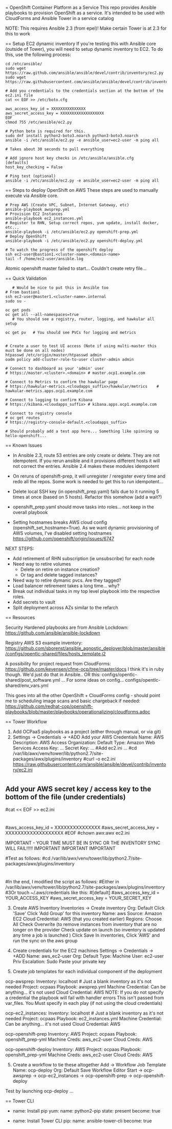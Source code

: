 = OpenShift Container Platform as a Service
This repo provides Ansible playbooks to provision OpenShift as a service.  It's intended to be used with CloudForms and Ansible Tower in a service catalog 

NOTE: This requires Ansible 2.3 (from epel)!  Make certain Tower is at 2.3 for this to work

== Setup EC2 dynamic inventory
If you're testing this with Ansible core (outside of Tower), you will need to setup dynamic inventory to EC2.  To do this, use the following process: 

```
cd /etc/ansible/
sudo wget https://raw.github.com/ansible/ansible/devel/contrib/inventory/ec2.py
sudo wget https://raw.githubusercontent.com/ansible/ansible/devel/contrib/inventory/ec2.ini

# Add you credentials to the credentials section at the bottom of the ec2.ini file
cat << EOF >> /etc/boto.cfg

aws_access_key_id = XXXXXXXXXXXXXXX
aws_secret_access_key = XXXXXXXXXXXXXXXXXXX
EOF
chmod 755 /etc/ansible/ec2.py

# Python boto is required for this.  
sudo dnf install python2-boto3.noarch python3-boto3.noarch
ansible -i /etc/ansible/ec2.py -e ansible_user=ec2-user -m ping all

# Takes about 30 seconds to pull everything

# Add ignore host key checks in /etc/ansible/ansible.cfg
[defaults]
host_key_checking = False

# Ping test (optional)
ansible -i /etc/ansible/ec2.py -e ansible_user=ec2-user -m ping all
```

== Steps to deploy OpenShift on AWS 
These steps are used to manually execute via Ansible core.  

```
# Prep AWS (Create VPC, Subnet, Internet Gateway, etc)
ansible-playbook awsprep.yml
# Provision EC2 Instances 
ansible-playbook ec2_instances.yml
# Register to RHN, Setup correct repos, yum update, install docker, etc...
ansible-playbook -i /etc/ansible/ec2.py openshift-prep.yml
# Deploy OpenShift
ansible-playbook -i /etc/ansible/ec2.py openshift-deploy.yml

# To watch the progress of the openshift deploy
ssh ec2-user@bastion1.<cluster-name>.<domain-name>
tail -f /home/ec2-user/ansible.log
```

Atomic openshift master failed to start... 
Couldn't create retry file... 

== Quick Validation
```
   # Would be nice to put this in Ansible too 
# From bastion1 
ssh ec2-user@master1.<cluster-name>.internal
sudo su - 

oc get pods 
oc get all --all-namespaces=true
   # You should see a registry, router, logging, and hawkular all setup 

oc get pv 	# You should see PVCs for logging and metrics


# Create a user to test UI access (Note if using multi-master this must be done on all nodes)
htpasswd /etc/origin/master/htpasswd admin
oadm policy add-cluster-role-to-user cluster-admin admin

# Connect to dashboard as your 'admin' user 
# https://master.<cluster>.<domain>	# master.ocp1.example.com

# Connect to Metrics to confirm the hawkular page 
# https://hawkular-metrics.<cloudapps_suffix>/hawkular/metrics    # hawkular-metrics.apps.ocp1.example.com

# Connect to logging to confirm Kibana
# https://kibana.<cloudapps_suffix>	# kibana.apps.ocp1.example.com

# Connect to registry console
# oc get routes
# https://registry-console-default.<cloudapps_suffix>

# Should probably add a test app here... Something like spinning up hello-openshift... 
```

== Known Issues
* In Ansible 2.3, route 53 entries are only create or delete.  They are not idempotent.  If you rerun ansible and it provisions different hosts it will not correct the entries.  Ansible 2.4 makes these modules idempotent
* On reruns of openshift-prep, it will unregister / reregister every time and redo all the repos.  Some work is needed to get this to run idempotent...
* Delete local SSH key (in openshift_prep.yaml) fails due to it running 5 times at once (based on 5 hosts).  Refactor this somehow (add a wait?)
* openshift_prep.yaml should move tasks into roles... not keep in the overall playbook

* Setting hostnames breaks AWS cloud config (openshift_set_hostname=True).  As we want dynamic provisioning of AWS volumes, I've disabled setting hostnames 
https://github.com/openshift/origin/issues/6747

NEXT STEPS:
* Add retirement of RHN subscription (ie unsubscribe) for each node
* Need way to retire volumes
  * Delete on retire on instance creation? 
  * Or tag and delete tagged instances? 
* Need way to retire dymanic pvcs.  Are they tagged? 
* Load balancer retirement takes a long time... why?
* Break out individual tasks in my top level playbook into the respective roles.  
* Add secrets to  vault
* Split deployment across AZs similar to the refarch



== Resources

Security Hardened playbooks are from Ansible Lockdown: 
https://github.com/ansible/ansible-lockdown

Registry AWS S3 example inventory: 
https://github.com/sborenst/ansible_agnostic_deployer/blob/master/ansible/configs/opentlc-shared/files/hosts_template.j2

A possibility for project request from CloudForms:
https://github.com/kevensen/cfme-ocp/tree/master/docs
   I think it's in ruby though.  We'd just do that in Ansible..
OR this: configs/opentlc-shared/post_software.yml ... For some ideas on config...
   configs/opentlc-shared/env_vars.yml

This goes into all the other OpenShift + CloudForms config - should point me to scheduling image scans and basic chargeback if needed: 
https://github.com/redhat-cop/openshift-playbooks/blob/master/playbooks/operationalizing/cloudforms.adoc


== Tower Workflow 
1. Add OCPaaS playbooks as a project (either through manual, or via git)
2. Settings -> Credentials -> +ADD 
   Add your AWS Credentials 
   Name: AWS 
   Description: AWS Access
   Organization: Default
   Type: Amazon Web Services
   Access Key: ...
   Secret Key: ... 
#Add ec2.ini ... 
#cd /var/lib/awx/venv/tower/lib/python2.7/site-packages/awx/plugins/inventory
#curl -o ec2.ini https://raw.githubusercontent.com/ansible/ansible/devel/contrib/inventory/ec2.ini
#
## Add your AWS secret key / access key to the bottom of the file (under credentials)
#cat << EOF >> ec2.ini
#
#aws_access_key_id = XXXXXXXXXXXXXXX
#aws_secret_access_key = XXXXXXXXXXXXXXXXXXX
#EOF
#chown awx:awx ec2.ini

IMPORTANT - YOUR TIME MUST BE IN SYNC OR THE INVENTORY SYNC WILL FAIL!!!!! 
IMPORTANT IMPORTANT IMPORTANT

#Test as follows:
#cd /var/lib/awx/venv/tower/lib/python2.7/site-packages/awx/plugins/inventory
#
#In the end, I modified the script as follows:
#Either in /var/lib/awx/venv/tower/lib/python2.7/site-packages/awx/plugins/inventory
#3Or touch ~/.aws/credentials like this: 
#[default]
#aws_access_key_id = YOUR_ACCESS_KEY
#aws_secret_access_key = YOUR_SECRET_KEY

3. Create AWS Inventory
   Inventories -> Create inventory
   Org: Default
   Click 'Save' 
   Click 'Add Group' for this inventory
   Name: aws
   Source: Amazon EC2
   Cloud Credential: AWS (that you created earlier) 
   Regions: Choose All 
   Check Overwrite (to remove instances from inventory that are no longer on the provider
   Check update on launch  (so inventory is updated any time a job is launched )
   Click Save 
   In inventories, Click 'AWS' and run the sync on the aws group 

4. Create credentials for the EC2 machines 
   Settings -> Credentials -> +ADD
   Name: aws_ec2-user
   Org: Default
   Type: Machine 
   User: ec2-user
   Priv Escalation: Sudo
   Paste your private key

4. Create job templates for each individual component of the deployment

ocp-awsprep:
   Inventory: localhost	# Just a blank inventory as it's not needed
   Project: ocpaas 
   Playbook: awsprep.yml
   Machine Credential: Can be anything... it's not used
   Cloud Credential: AWS
	NOTE: If you do not specify a credential the playbook will fail with handler errors
	This isn't passed from var_files.  You Must specify in each play (if not using the cloud credentials) 

ocp-ec2_instances:
   Inventory: localhost # Just a blank inventory as it's not needed
   Project: ocpaas
   Playbook: ec2_instances.yml
   Machine Credential: Can be anything... it's not used
   Cloud Credential: AWS

ocp-openshift-prep
   Inventory: AWS
   Project: ocpaas
   Playbook: openshift_prep-yml
   Machine Creds: aws_ec2-user
   Cloud Creds: AWS 

ocp-openshift-deploy
   Inventory: AWS
   Project: ocpaas
   Playbook: openshift_prep-yml
   Machine Creds: aws_ec2-user
   Cloud Creds: AWS

5. Create a workflow to tie these altogether
   Add -> Workflow Job Template
   Name: ocp-deploy
   Org: Default
   Save
   Workflow Editor
   Start -> ocp-awsprep -> ocp-ec2_instances -> ocp-openshift-prep -> ocp-openshift-deploy

Test by launching ocp-deploy ... 

== Tower CLI 
- name: Install pip
  yum:
    name: python2-pip
    state: present
  become: true

- name: Install Tower CLI
  pip:
    name: ansible-tower-cli
  become: true


